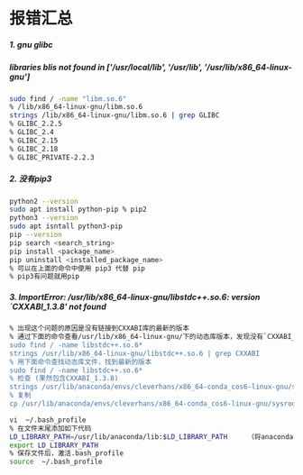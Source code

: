 # 报错汇总

##### 1. gnu glibc

##### libraries blis not found in ['/usr/local/lib', '/usr/lib', '/usr/lib/x86_64-linux-gnu']

```bash
sudo find / -name "libm.so.6"
% /lib/x86_64-linux-gnu/libm.so.6
strings /lib/x86_64-linux-gnu/libm.so.6 | grep GLIBC
% GLIBC_2.2.5
% GLIBC_2.4
% GLIBC_2.15
% GLIBC_2.18
% GLIBC_PRIVATE-2.2.3
```

##### 2. 没有pip3

```bash
python2 --version
sudo apt install python-pip % pip2
python3 --version
sudo apt isntall python3-pip
pip --version
pip search <search_string>
pip install <package_name>
pip uninstall <installed_package_name>
% 可以在上面的命令中使用 pip3 代替 pip
% pip3有问题就用pip
```

##### 3. ImportError: /usr/lib/x86_64-linux-gnu/libstdc++.so.6: version `CXXABI_1.3.8' not found

```bash
% 出现这个问题的原因是没有链接到CXXABI库的最新的版本
% 通过下面的命令查看/usr/lib/x86_64-linux-gnu/下的动态库版本，发现没有`CXXABI_1.3.8'
sudo find / -name libstdc++.so.6*
strings /usr/lib/x86_64-linux-gnu/libstdc++.so.6 | grep CXXABI
% 用下面命令查找动态库文件，找到最新的版本
sudo find / -name libstdc++.so.6*
% 检查 (果然包含CXXABI_1.3.8)
strings /usr/lib/anaconda/envs/cleverhans/x86_64-conda_cos6-linux-gnu/sysroot/lib/libstdc++.so.6.0.26 | grep 'CXXABI'
% 复制
cp /usr/lib/anaconda/envs/cleverhans/x86_64-conda_cos6-linux-gnu/sysroot/lib/libstdc++.so.6.0.26 /usr/lib/x86_64-linux-gnu/
```

```bash
vi  ~/.bash_profile 
% 在文件末尾添加如下代码
LD_LIBRARY_PATH=/usr/lib/anaconda/lib:$LD_LIBRARY_PATH     （将anaconda3库文件路径添加到系统的库文件路径中）
export LD_LIBRARY_PATH
% 保存文件后，激活.bash_profile
source  ~/.bash_profile
```













































